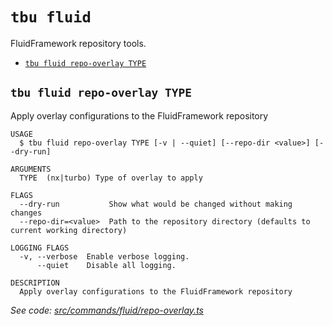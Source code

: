 `tbu fluid`
===========

FluidFramework repository tools.

* [`tbu fluid repo-overlay TYPE`](#tbu-fluid-repo-overlay-type)

## `tbu fluid repo-overlay TYPE`

Apply overlay configurations to the FluidFramework repository

```
USAGE
  $ tbu fluid repo-overlay TYPE [-v | --quiet] [--repo-dir <value>] [--dry-run]

ARGUMENTS
  TYPE  (nx|turbo) Type of overlay to apply

FLAGS
  --dry-run           Show what would be changed without making changes
  --repo-dir=<value>  Path to the repository directory (defaults to current working directory)

LOGGING FLAGS
  -v, --verbose  Enable verbose logging.
      --quiet    Disable all logging.

DESCRIPTION
  Apply overlay configurations to the FluidFramework repository
```

_See code: [src/commands/fluid/repo-overlay.ts](https://github.com/tylerbutler/tools-monorepo/blob/main/packages/cli/src/commands/fluid/repo-overlay.ts)_
